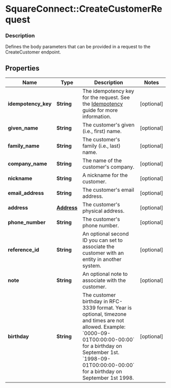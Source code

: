 # SquareConnect::CreateCustomerRequest

### Description

Defines the body parameters that can be provided in a request to the CreateCustomer endpoint.

## Properties
Name | Type | Description | Notes
------------ | ------------- | ------------- | -------------
**idempotency_key** | **String** | The idempotency key for the request. See the [Idempotency](/basics/api101/idempotency) guide for more information. | [optional] 
**given_name** | **String** | The customer&#39;s given (i.e., first) name. | [optional] 
**family_name** | **String** | The customer&#39;s family (i.e., last) name. | [optional] 
**company_name** | **String** | The name of the customer&#39;s company. | [optional] 
**nickname** | **String** | A nickname for the customer. | [optional] 
**email_address** | **String** | The customer&#39;s email address. | [optional] 
**address** | [**Address**](Address.md) | The customer&#39;s physical address. | [optional] 
**phone_number** | **String** | The customer&#39;s phone number. | [optional] 
**reference_id** | **String** | An optional second ID you can set to associate the customer with an entity in another system. | [optional] 
**note** | **String** | An optional note to associate with the customer. | [optional] 
**birthday** | **String** | The customer birthday in RFC-3339 format. Year is optional, timezone and times are not allowed. Example: &#x60;0000-09-01T00:00:00-00:00&#x60; for a birthday on September 1st. &#x60;1998-09-01T00:00:00-00:00&#x60; for a birthday on September 1st 1998. | [optional] 


